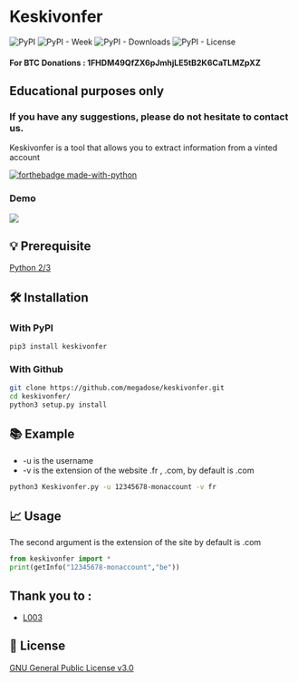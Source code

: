 # Keskivonfer
![PyPI](https://img.shields.io/pypi/v/keskivonfer) ![PyPI - Week](https://img.shields.io/pypi/dw/keskivonfer) ![PyPI - Downloads](https://static.pepy.tech/badge/keskivonfer) ![PyPI - License](https://img.shields.io/pypi/l/keskivonfer)
#### For BTC Donations : 1FHDM49QfZX6pJmhjLE5tB2K6CaTLMZpXZ
## Educational purposes only
### If you have any suggestions, please do not hesitate to contact us. 
Keskivonfer is a tool that allows you to extract information from a vinted account

[![forthebadge made-with-python](http://ForTheBadge.com/images/badges/made-with-python.svg)](https://www.python.org/)
### Demo
![](https://github.com/megadose/gif-demo/raw/master/demo-keskivonfer.gif)
## 💡 Prerequisite
   [Python 2/3](https://www.python.org/downloads/release/python-370/)
## 🛠️ Installation
### With PyPI
```pip3 install keskivonfer```
### With Github
```bash
git clone https://github.com/megadose/keskivonfer.git
cd keskivonfer/
python3 setup.py install
```
## 📚 Example
 - -u is the username
 - -v is the extension of the website .fr , .com, by default is .com
```bash
python3 Keskivonfer.py -u 12345678-monaccount -v fr
```
## 📈 Usage
The second argument is the extension of the site by default is .com
```python
from keskivonfer import *
print(getInfo("12345678-monaccount","be"))
```

## Thank you to :
- [ L003 ](https://twitter.com/L003_0S1N7)
## 📝 License
[GNU General Public License v3.0](https://www.gnu.org/licenses/gpl-3.0.fr.html)
